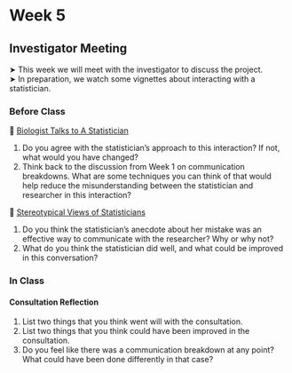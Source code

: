 # Week 5

## Investigator Meeting

&#x27A4; This week we will meet with the investigator to discuss the project.  
&#x27A4; In preparation, we watch some vignettes about interacting with a statistician. 

### Before Class

🎥 [Biologist Talks to A Statistician](https://www.youtube.com/watch?v=Hz1fyhVOjr4)<br />  

1. Do you agree with the statistician’s approach to this interaction? If not, what would you have changed?
2. Think back to the discussion from Week 1 on communication breakdowns. What are some techniques you can think of that would help reduce the misunderstanding between the statistician and researcher in this interaction?

🎥 [Stereotypical Views of Statisticians](https://www.youtube.com/watch?v=dx_W1Azvpf8/)<br />  

1. Do you think the statistician’s anecdote about her mistake was an effective way to communicate with the researcher? Why or why not?
2. What do you think the statistician did well, and what could be improved in this conversation?

### In Class

#### Consultation Reflection
1. List two things that you think went will with the consultation.
2. List two things that you think could have been improved in the consultation.
3. Do you feel like there was a communication breakdown at any point? What could have been done differently in that case?

